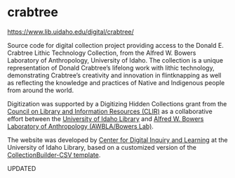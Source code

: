 # crabtree

<https://www.lib.uidaho.edu/digital/crabtree/>

Source code for digital collection project providing access to the Donald E. Crabtree Lithic Technology Collection, from the Alfred W. Bowers Laboratory of Anthropology, University of Idaho.
The collection is a unique representation of Donald Crabtree’s lifelong work with lithic technology, demonstrating Crabtree’s creativity and innovation in flintknapping as well as reflecting the knowledge and practices of Native and Indigenous people from around the world.

Digitization was supported by a Digitizing Hidden Collections grant from the [Council on Library and Information Resources (CLIR)](https://www.clir.org/) as a collaborative effort between the [University of Idaho Library](https://www.lib.uidaho.edu/) and [Alfred W. Bowers Laboratory of Anthropology (AWBLA/Bowers Lab)](https://www.uidaho.edu/class/anthrolab).

The website was developed by [Center for Digital Inquiry and Learning](https://cdil.lib.uidaho.edu) at the University of Idaho Library, based on a customized version of the [CollectionBuilder-CSV template](https://github.com/CollectionBuilder/collectionbuilder-csv).

UPDATED